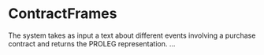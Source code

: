 # ContractFrames

The system takes as input a text about different events involving a purchase contract and returns the PROLEG representation.
...